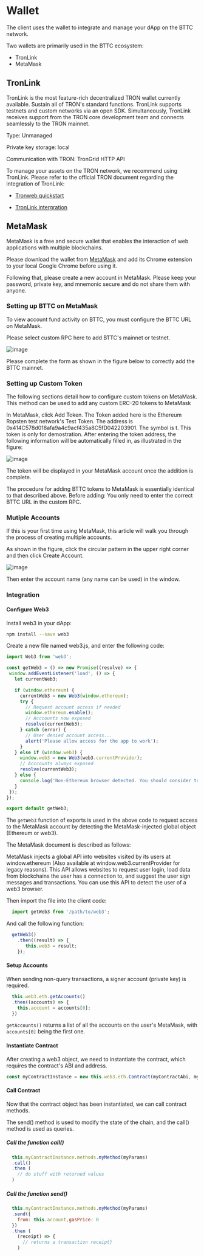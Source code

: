 # Wallet

The client uses the wallet to integrate and manage your dApp on the BTTC network.

Two wallets are primarily used in the BTTC ecosystem:

* TronLink
* MetaMask

## TronLink

TronLink is the most feature-rich decentralized TRON wallet currently available. Sustain all of TRON's standard functions. TronLink supports testnets and custom networks via an open SDK. Simultaneously, TronLink receives support from the TRON core development team and connects seamlessly to the TRON mainnet.

Type: Unmanaged

Private key storage: local

Communication with TRON: TronGrid HTTP API

To manage your assets on the TRON network, we recommend using TronLink. Please refer to the official TRON document regarding the integration of TronLink:

* [Tronweb quickstart]([https://cn.developers.tron.network/docs/%E5%85%A5%E9%97%A8_new](https://cn.developers.tron.network/docs/%E5%85%A5%E9%97%A8_new))

* [TronLink intergration]([https://cn.developers.tron.network/docs/%E4%BB%8B%E7%BB%8D-2](https://cn.developers.tron.network/docs/%E4%BB%8B%E7%BB%8D-2))

## MetaMask

MetaMask is a free and secure wallet that enables the interaction of web applications with multiple blockchains.

Please download the wallet from [MetaMask](https://metamask.io) and add its Chrome extension to your local Google Chrome before using it.

Following that, please create a new account in MetaMask. Please keep your password, private key, and mnemonic secure and do not share them with anyone.

### Setting up BTTC on MetaMask

To view account fund activity on BTTC, you must configure the BTTC URL on MetaMask.

Please select custom RPC here to add BTTC's mainnet or testnet.

![image](./pics/wallet-rpc.png)

Please complete the form as shown in the figure below to correctly add the BTTC mainnet.

### Setting up Custom Token

The following sections detail how to configure custom tokens on MetaMask. This method can be used to add any custom ERC-20 tokens to MetaMask

In MetaMask, click Add Token. The Token added here is the Ethereum Ropsten test network's Test Token. The address is 0x414C578d018afa9a4c9acf435a8C5fD042203901. The symbol is t. This token is only for demostration. After entering the token address, the following information will be automatically filled in, as illustrated in the figure:

![image](./pics/wallet-addtoken.jpg)

The token will be displayed in your MetaMask account once the addition is complete.

The procedure for adding BTTC tokens to MetaMask is essentially identical to that described above. Before adding: You only need to enter the correct BTTC URL in the custom RPC.

### Mutiple Accounts

If this is your first time using MetaMask, this article will walk you through the process of creating multiple accounts.

As shown in the figure, click the circular pattern in the upper right corner and then click Create Account.

![image](./pics/wallet-account.jpg)

Then enter the account name (any name can be used) in the window.

### Integration

#### Configure Web3

Install web3 in your dApp:

```sh
npm install --save web3
```

Create a new file named web3.js, and enter the following code:

```js
import Web3 from 'web3';

const getWeb3 = () => new Promise((resolve) => {
 window.addEventListener('load', () => {
   let currentWeb3;

   if (window.ethereum) {
     currentWeb3 = new Web3(window.ethereum);
     try {
       // Request account access if needed
       window.ethereum.enable();
       // Acccounts now exposed
       resolve(currentWeb3);
     } catch (error) {
       // User denied account access...
       alert('Please allow access for the app to work');
     }
   } else if (window.web3) {
     window.web3 = new Web3(web3.currentProvider);
     // Acccounts always exposed
     resolve(currentWeb3);
   } else {
     console.log('Non-Ethereum browser detected. You should consider trying MetaMask!');
   }
 });
});

export default getWeb3;
```

The `getWeb3` function of exports is used in the above code to request access to the MetaMask account by detecting the MetaMask-injected global object (Ethereum or web3).

The MetaMask document is described as follows:

MetaMask injects a global API into websites visited by its users at window.ethereum (Also available at window.web3.currentProvider for legacy reasons). This API allows websites to request user login, load data from blockchains the user has a connection to, and suggest the user sign messages and transactions. You can use this API to detect the user of a web3 browser.

Then import the file into the client code:

```js
  import getWeb3 from '/path/to/web3';
```

And call the following function:

```js
  getWeb3()
    .then((result) => {
       this.web3 = result;
    });
```

#### Setup Accounts

When sending non-query transactions, a signer account (private key) is required.

```js
  this.web3.eth.getAccounts()
  .then((accounts) => {
    this.account = accounts[0];
  })
```

`getAccounts()` returns a list of all the accounts on the user's MetaMask, with `accounts[0]` being the first one.

#### Instantiate Contract

After creating a web3 object, we need to instantiate the contract, which requires the contract's ABI and address.

```js
const myContractInstance = new this.web3.eth.Contract(myContractAbi, myContractAddress)
```

#### Call Contract

Now that the contract object has been instantiated, we can call contract methods.

The send() method is used to modify the state of the chain, and the call() method is used as queries.

##### Call the function call()

```js
  this.myContractInstance.methods.myMethod(myParams)
  .call()
  .then (
    // do stuff with returned values
  )
```

##### Call the function send()

```js
  this.myContractInstance.methods.myMethod(myParams)
  .send({
    from: this.account,gasPrice: 0
  })
  .then (
    (receipt) => {
      // returns a transaction receipt}
    )
```
